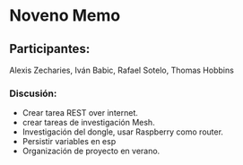 # Noveno Memo

## Participantes:
Alexis Zecharies, Iván Babic, Rafael Sotelo, Thomas Hobbins


### Discusión:

- Crear tarea REST over internet.
- crear tareas de investigación Mesh.
- Investigación del dongle, usar Raspberry como router.
- Persistir variables en esp
- Organización de proyecto en verano.
